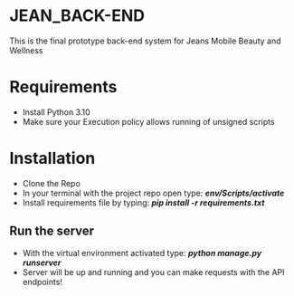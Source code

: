 # JEAN_BACK-END
This is the final prototype back-end system for Jeans Mobile Beauty and Wellness

# Requirements
 - Install Python 3.10
 - Make sure your Execution policy allows running of unsigned scripts
 
# Installation
- Clone the Repo
- In your terminal with the project repo open type:  _**env/Scripts/activate**_ 
- Install requirements file by typing: _**pip install -r requirements.txt**_
## Run the server
 - With the virtual environment activated type: _**python manage.py runserver**_
 - Server will be up and running and you can make requests with the API endpoints!
